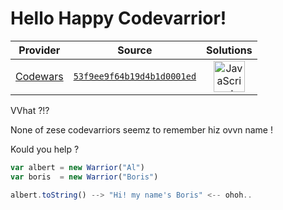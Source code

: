 [_metadata_:generated]: - "true"

# Hello Happy Codevarrior!

<!-- INFO TABLE BEGIN -->

| Provider                                        | Source                                                                               | Solutions                                                                                                                                                    |
| :---------------------------------------------: | :----------------------------------------------------------------------------------: | :----------------------------------------------------------------------------------------------------------------------------------------------------------: |
| [Codewars](../../../docs/providers/Codewars.md) | [`53f9ee9f64b19d4b1d0001ed`](https://www.codewars.com/kata/53f9ee9f64b19d4b1d0001ed) | [<img src="https://res.cloudinary.com/rascaltwo/image/upload/v1631924076/javascript_ehszr7.svg" alt="JavaScript" title="JavaScript" width="50" />](solve.js) |

<!-- INFO TABLE END -->

VVhat ?!?

None of zese codevarriors seemz to remember hiz ovvn name !

Kould you help ?
```javascript
var albert = new Warrior("Al")
var boris  = new Warrior("Boris")

albert.toString() --> "Hi! my name's Boris" <-- ohoh..
```
